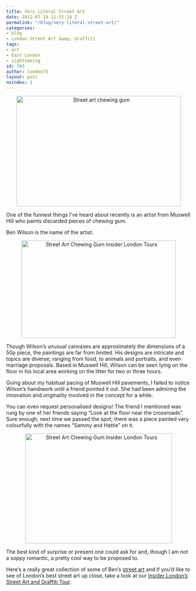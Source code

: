 ```yaml
---
title: Very Literal Street Art
date: 2012-07-19 11:52:24 Z
permalink: "/blog/very-literal-street-art/"
categories:
- blog
- London Street Art &amp; Graffiti
tags:
- art
- East London
- sightseeing
id: 783
author: london75
layout: post
noindex: 1
---
```


<p style="text-align: center">
  <img class="aligncenter" src="http://www.lifeartworks.com/wp-content/uploads/2011/01/Chewing-Gum-Art-3.jpg" alt="Street art chewing gum" width="448" height="301" />
</p>

One of the funnest things I&#8217;ve heard about recently is an artist from Muswell Hill who paints discarded pieces of chewing gum.

<div>
  <p>
    Ben Wilson is the name of the artist.
  </p>

  <p style="text-align: center">
    <img class="aligncenter" src="http://4.bp.blogspot.com/-gydh4PlJM9I/TdAv8p2HcBI/AAAAAAAAE0E/ST_dZsgYYsM/s1600/ben-wilson-02.jpg" alt="Street Art Chewing Gum Insider London Tours" width="420" height="266" />
  </p>

  <p>
    Though Wilson’s unusual canvases are approximately the dimensions of a 50p piece, the paintings are far from limited. His designs are intricate and topics are diverse; ranging from food, to animals and portraits, and even marriage proposals. Based in Muswell Hill, Wilson can be seen lying on the floor in his local area working on the litter for two or three hours.
  </p>

  <p>
    Going about my habitual pacing of Muswell Hill pavements, I failed to notice Wilson’s handiwork until a friend pointed it out. She had been admiring the innovation and originality involved in the concept for a while.
  </p>

  <p>
    You can even request personalised designs! The friend I mentioned was rung by one of her friends saying “Look at the floor near the crossroads”. Sure enough, next time we passed the spot; there was a piece painted very colourfully with the names “Sammy and Hattie” on it.
  </p>

  <p style="text-align: center">
    <img class="aligncenter" src="http://2.bp.blogspot.com/-l1yPtLDM4ag/TdAv9Pc3iCI/AAAAAAAAE0U/p5780u6LkX8/s400/ben-wilson-03.jpg" alt="Street Art Chewing Gum Insider London Tours" width="400" height="300" />
  </p>

  <p>
    The best kind of surprise or present one could ask for and, though I am not a soppy romantic, a pretty cool way to be proposed to.
  </p>

  <p>
    Here&#8217;s a really great collection of some of Ben&#8217;s <a title="Amazing Bubblegum Art by Ben Wilson" href="http://www.lifeartworks.com/amazing-bubblegum-art-ben-wilson/">street art</a> and if you&#8217;d like to see of London&#8217;s best street art up close, take a look at our <a title="Insider London's Street Art Tour" href="https://www.insider-london.co.uk/tours/street-art-tour-london/">Insider London&#8217;s Street Art and Graffiti Tour</a>.
  </p>
</div>

<div>
</div>
